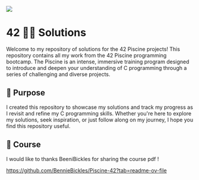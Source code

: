 ![](https://geps.dev/progress/7)

# 42 🏊‍♂️ Solutions

Welcome to my repository of solutions for the 42 Piscine projects!
This repository contains all my work from the 42 Piscine programming bootcamp. The Piscine is an intense, immersive training program designed to introduce and deepen your understanding of C programming through a series of challenging and diverse projects.

## 🚀 Purpose

I created this repository to showcase my solutions and track my progress as I revisit and refine my C programming skills. Whether you're here to explore my solutions, seek inspiration, or just follow along on my journey, I hope you find this repository useful.

## 📜 Course
I would like to thanks BeeniBickles for sharing the course pdf !

https://github.com/BennieBickles/Piscine-42?tab=readme-ov-file